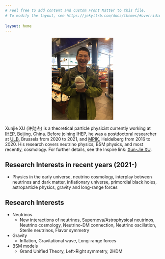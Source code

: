 ```yaml
---
# Feel free to add content and custom Front Matter to this file.
# To modify the layout, see https://jekyllrb.com/docs/themes/#overriding-theme-defaults

layout: home
---
```


<p align="center">
  <img src="/image/xunjie_2.jpg" alt="drawing" width="200">
</p>


Xunjie XU (许勋杰) is a theoretical particle physicist currently working at [IHEP](http://english.ihep.cas.cn/), Beijing, China. Before joining IHEP, he was a postdoctoral researcher at [ULB](https://physth.ulb.be/people_XXu.html), Brussels from 2020 to 2021, and [MPIK](https://www.mpi-hd.mpg.de/manitop/), Heidelberg from 2016 to 2020. His research covers neutrino physics, BSM physics, and most recently, cosmology. For further details, see the Inspire link: [Xun-Jie XU](http://inspirehep.net/author/profile/Xun.Jie.Xu.1).



## Research Interests in recent years (2021-)
 - Physics in the early universe, neutrino cosmology, interplay between neutrinos and dark matter, inflationary universe, primordial black holes, astroparticle physics, gravity and long-range forces

## Research Interests
 - Neutrinos
	- New interactions of neutrinos, Supernova/Astrophysical neutrinos, Neutrino
cosmology, Neutrino-DM connection, Neutrino oscillation, Sterile neutrinos,
Flavor symmetry
 - Gravity 
	- Inflation, Gravitational wave, Long-range forces
 - BSM models
	- Grand Unified Theory, Left-Right symmetry, 2HDM



